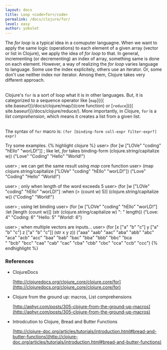 ```yaml
---
layout: docs
title: Loop <code>for</code>
permalink: /docs/clojure/for/
level: easy
author: yokolet
---
```


The *for loop* is a typical idea in a comuputer languagne.
When we want to apply the same logic (operations) to each element of a given array (vector or list in Clojure),
we apply the idea of *for loop* to that.
In general, incrementing (or decrementing) an index of array, something same is done on each element.
However, a way of realizing the *for loop* varies language to language.
Some use the index explicitely, others use an iterator.
Or, some don't use neither index nor iterator.
Among them, Clojure takes very different approach.
<br/><br/>

Clojure's `for` is a sort of loop what it is in other languages.
But, it is categorized to a sequence operator like
[`map`]({{ site.baseurl}}/docs/clojure/map/)(core function) or
[`reduce`]({{ site.baseurl}}/docs/clojure/reduce/).
More importantly, in Clojure, `for` is a *list comprehension*, which means it creates a list from a given list. 
<br/><br/>

The syntax of `for` macro is:
`(for [binding-form coll-expr filter-expr?] expr)`

Try some examples.
{% highlight clojure %}
user> (for [w ["LOVe" "coding" "hEllo" "worLD!"]]  ; like let, *for* takes binding-form
           (clojure.string/capitalize w))
("Love" "Coding" "Hello" "World!")

user> ; we can get the same result using *map* core function
user> (map clojure.string/capitalize ["LOVe" "coding" "hEllo" "worLD!"])
("Love" "Coding" "Hello" "World!")

user> ; only when length of the word exceeds 5
user> (for [w ["LOVe" "coding" "hEllo" "worLD!"] :when (> (count w) 5)]
           (clojure.string/capitalize w))
("Coding" "World!")

user> ; using let binding
user> (for [w ["LOVe" "coding" "hEllo" "worLD!"] :let [length (count w)]]
           (str (clojure.string/capitalize w) ": " length))
("Love: 4" "Coding: 6" "Hello: 5" "World!: 6")

user> ; when multiple vectors are inputs...
user> (for [x ["a" "b" "c"]
              y ["a" "b" "c"]
              z ["a" "b" "c"]]
           (str x y z))
("aaa" "aab" "aac" "aba" "abb" "abc" "aca" "acb" "acc" "baa" "bab" "bac" "bba" "bbb" "bbc" "bca\
" "bcb" "bcc" "caa" "cab" "cac" "cba" "cbb" "cbc" "cca" "ccb" "ccc")
{% endhighlight %}


### References

- ClojureDocs

    [http://clojuredocs.org/clojure_core/clojure.core/for](http://clojuredocs.org/clojure_core/clojure.core/for)

- Clojure from the ground up: macros, List comprehensions

    [http://aphyr.com/posts/305-clojure-from-the-ground-up-macros](http://aphyr.com/posts/305-clojure-from-the-ground-up-macros)

- Introdcution to Clojure, Bread and Butter Functions

    [http://clojure-doc.org/articles/tutorials/introduction.html#bread-and-butter-functions](http://clojure-doc.org/articles/tutorials/introduction.html#bread-and-butter-functions)